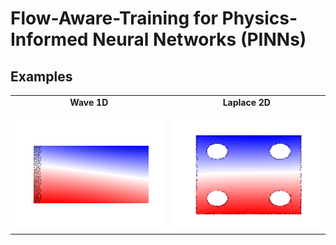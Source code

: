 # Flow-Aware-Training for Physics-Informed Neural Networks (PINNs)

## Examples

<table>
  <tr>
    <td align="center">
      <b>Wave 1D</b><br/><br/>
      <img src="images/gifs/wave_1d.gif" width="250"/>
    </td>
    <td align="center">
      <b>Laplace 2D</b><br/><br/>
      <img src="images/gifs/poisson_2d_c.gif" width="250"/>
    </td>
  </tr>
</table>